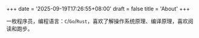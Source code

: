 +++
date = '2025-09-19T17:26:55+08:00'
draft = false
title = 'About'
+++

一枚程序员，编程语言：`C`/`Go`/`Rust`，喜欢了解操作系统原理、编译原理，喜欢阅读和跑步。